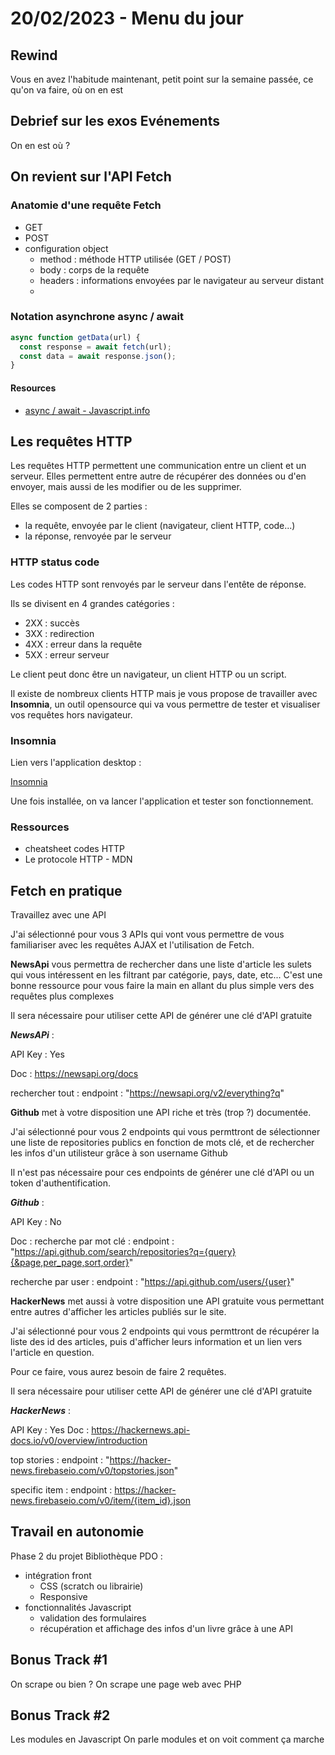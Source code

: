 # 20/02/2023 - Menu du jour

## Rewind

Vous en avez l'habitude maintenant, petit point sur la semaine passée, ce qu'on va faire, où on en est

## Debrief sur les exos Evénements

On en est où ?

## On revient sur l'API Fetch

### Anatomie d'une requête Fetch

- GET
- POST
- configuration object
  - method : méthode HTTP utilisée (GET / POST)
  - body : corps de la requête
  - headers : informations envoyées par le navigateur au serveur distant
  -

### Notation asynchrone async / await

```js
async function getData(url) {
  const response = await fetch(url);
  const data = await response.json();
}
```

#### Resources

- [async / await - Javascript.info](https://javascript.info/async-await)

## Les requêtes HTTP

Les requêtes HTTP permettent une communication entre un client et un serveur. Elles permettent entre autre de récupérer des données ou d'en envoyer, mais aussi de les modifier ou de les supprimer.

Elles se composent de 2 parties :

- la requête, envoyée par le client (navigateur, client HTTP, code...)
- la réponse, renvoyée par le serveur

### HTTP status code

Les codes HTTP sont renvoyés par le serveur dans l'entête de réponse.

Ils se divisent en 4 grandes catégories :

- 2XX : succès
- 3XX : redirection
- 4XX : erreur dans la requête
- 5XX : erreur serveur

Le client peut donc être un navigateur, un client HTTP ou un script.

Il existe de nombreux clients HTTP mais je vous propose de travailler avec **Insomnia**, un outil opensource qui va vous permettre de tester et visualiser vos requêtes hors navigateur.

### Insomnia

Lien vers l'application desktop :

[Insomnia](https://insomnia.rest/download)

Une fois installée, on va lancer l'application et tester son fonctionnement.

### Ressources

- cheatsheet codes HTTP
- Le protocole HTTP - MDN

## Fetch en pratique

Travaillez avec une API

J'ai sélectionné pour vous 3 APIs qui vont vous permettre de vous familiariser avec les requêtes AJAX et l'utilisation de Fetch.

**NewsApi** vous permettra de rechercher dans une liste d'article les sulets qui vous intéressent en les filtrant par catégorie, pays, date, etc...
C'est une bonne ressource pour vous faire la main en allant du plus simple vers des requêtes plus complexes

Il sera nécessaire pour utiliser cette API de générer une clé d'API gratuite

**_NewsAPi_** :

API Key : Yes

Doc : https://newsapi.org/docs

rechercher tout :
endpoint : "https://newsapi.org/v2/everything?q"

**Github** met à votre disposition une API riche et très (trop ?) documentée.

J'ai sélectionné pour vous 2 endpoints qui vous permttront de sélectionner une liste de repositories publics en fonction de mots clé, et de rechercher les infos d'un utilisteur grâce à son username Github

Il n'est pas nécessaire pour ces endpoints de générer une clé d'API ou un token d'authentification.

**_Github_** :

API Key : No

Doc :
recherche par mot clé :
endpoint : "https://api.github.com/search/repositories?q={query}{&page,per_page,sort,order}"

recherche par user :
endpoint : "https://api.github.com/users/{user}"

**HackerNews** met aussi à votre disposition une API gratuite vous permettant entre autres d'afficher les articles publiés sur le site.

J'ai sélectionné pour vous 2 endpoints qui vous permttront de récupérer la liste des id des articles, puis d'afficher leurs information et un lien vers l'article en question.

Pour ce faire, vous aurez besoin de faire 2 requêtes.

Il sera nécessaire pour utiliser cette API de générer une clé d'API gratuite

**_HackerNews_** :

API Key : Yes
Doc : https://hackernews.api-docs.io/v0/overview/introduction

top stories :
endpoint : "https://hacker-news.firebaseio.com/v0/topstories.json"

specific item :
endpoint : https://hacker-news.firebaseio.com/v0/item/{item_id}.json

## Travail en autonomie

Phase 2 du projet Bibliothèque PDO :

- intégration front
  - CSS (scratch ou librairie)
  - Responsive
- fonctionnalités Javascript
  - validation des formulaires
  - récupération et affichage des infos d'un livre grâce à une API

## Bonus Track #1

On scrape ou bien ?
On scrape une page web avec PHP

## Bonus Track #2

Les modules en Javascript
On parle modules et on voit comment ça marche
